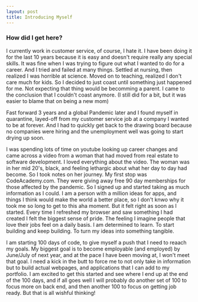 ```yaml
---
layout: post
title: Introducing Myself
---
```


### How did I get here? 

I currently work in customer service, of course, I hate it. I have been doing it for the last 10 years because it is easy and doesn't require really any special skills. It was fine when I was trying to figure out what I wanted to do for a career. And I tried and failed at many things. Settled at nursing, then realized I was horrible at science. Moved on to teaching, realized I don't care much for kids. So I decided to just coast until something just happened for me. Not expecting that thing would be becomming a parent. I came to the conclusion that I couldn't coast anymore. (I still did for a bit, but it was easier to blame that on being a new mom) 
<br>

Fast forward 3 years and a global Pandemic later and I found myself in quarantine, layed-off from my customer service job at a company I wanted to be at forever. And I had to quickly get back to the drawing board because no companies were hiring and the unemployment well was going to start drying up soon. 
<br>

I was spending lots of time on youtube looking up career changes and came across a video from a woman that had moved from real estate to software development. I loved everything about the video. The woman was in her mid 20's, black, and feeling lethargic about what her day to day had become. So I took notes on her journey. My first stop was CodeAcademy.com. They were giving away free 90 day memberships for those affected by the pandemic. So I signed up and started taking as much information as I could. I am a person with a million ideas for apps, and things I think would make the world a better place, so I don't knwo why it took me so long to get to this aha moment. But it felt right as soon as I started. Every time I refreshed my browser and saw something I had created I felt the biggest sense of pride. The feeling I imagine people that love their jobs feel on a daily basis. I am determined to learn. To start building and keep building. To turn my ideas into something tangible.
<br> 

I am starting 100 days of code, to give myself a push that I need to reaach my goals. My biggest goal is to become employable (and employed) by June/July of next year, and at the pace I have been moving at, I won't meet that goal. I need a kick in the butt to force me to not only take in information but to build actual webpages, and applications that I can add to my portfolio. 
I am excited to get this started and see where I end up at the end of the 100 days, and if all goes well I will probably do another set of 100 to focus more on back end, and then another 100 to focus on getting job ready. But that is all wishful thinking! 

